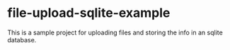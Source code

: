 # file-upload-sqlite-example
This is a sample project for uploading files and storing the info in an sqlite database. 
